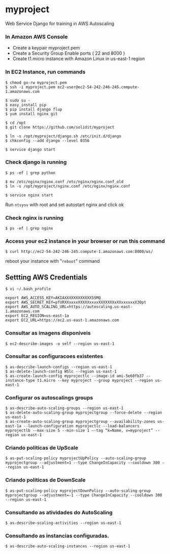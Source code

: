 myproject
=========

Web Service Django for training in AWS Autoscaling

### In Amazon AWS Console

- Create a keypair myproject.pem
- Create a Security Group 
    Enable ports ( 22 and 8000 )
- Create t1.micro instance with Amazon Linux in us-east-1 region

### In EC2 Instance, run commands

    $ chmod go-rw myproject.pem
    $ ssh -i myproject.pem ec2-user@ec2-54-242-246-245.compute-1.amazonaws.com

    $ sudo su -
    $ easy_install pip
    $ pip install django flup
    $ yum install nginx git

    $ cd /opt
    $ git clone https://github.com/solidit/myproject

    $ ln -s /opt/myproject/django.sh /etc/init.d/django
    $ chkconfig --add django --level 0356

    $ service django start

### Check django is running

    $ ps -ef | grep python

    $ mv /etc/nginx/nginx.conf /etc/nginx/nginx.conf_old
    $ ln -s /opt/myproject/nginx.conf /etc/nginx/nginx.conf

    $ service nginx start

Run `ntsysv` with root and set autostart nginx and click ok

### Check nginx is running

    $ ps -ef | grep nginx

### Access your ec2 instance in your browser or run this command

    $ curl http://ec2-54-242-246-245.compute-1.amazonaws.com:8000/ws/

reboot your instance with "`reboot`" command

Settting AWS Credentials
------------------------

    $ vi ~/.bash_profile

    export AWS_ACCESS_KEY=AKIAXXXXXXXXXXXX5SMQ
    export AWS_SECRET_KEY=pfURXXxxxxXXXXXxxxxXXXXXXXxXXxxxxxxX3Opt
    export AWS_AUTO_SCALING_URL=https://autoscaling.us-east-1.amazonaws.com
    export EC2_REGION=us-east-1a    
    export EC2_URL=https://ec2.us-east-1.amazonaws.com
    
### Consultar as imagens disponiveis

    $ ec2-describe-images -o self --region us-east-1

### Consultar as configuracoes existentes

    $ as-describe-launch-configs --region us-east-1
    $ as-delete-launch-config WSlc --region us-east-1
    $ as-create-launch-config myprojectlc --image-id ami-5e60fb37 --instance-type t1.micro --key myproject --group myproject --region us-east-1

### Configurar os autoscalings groups

    $ as-describe-auto-scaling-groups --region us-east-1
    $ as-delete-auto-scaling-group myprojectgroup --force-delete --region us-east-1
    $ as-create-auto-scaling-group myprojectgroup --availability-zones us-east-1a --launch-configuration myprojectlc --load-balancers myprojectlb --max-size 5 --min-size 1 –-tag “k=Name, v=myproject” --region us-east-1

### Criando politicas de UpScale

    $ as-put-scaling-policy myprojectUpPolicy --auto-scaling-group myprojectgroup --adjustment=1 --type ChangeInCapacity --cooldown 300 --region us-east-1

### Criando politicas de DownScale

    $ as-put-scaling-policy myprojectDownPolicy --auto-scaling-group myprojectgroup --adjustment=-1 --type ChangeInCapacity --cooldown 300 --region us-east-1

### Consultando as atividades do AutoScaling

    $ as-describe-scaling-activities --region us-east-1

### Consultando as instancias configuradas.

    $ as-describe-auto-scaling-instances --region us-east-1
